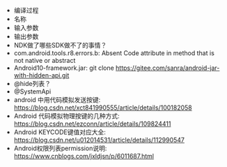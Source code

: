 - 编译过程
- 名称
- 输入参数
- 输出参数
- NDK做了哪些SDK做不了的事情？
- com.android.tools.r8.errors.b: Absent Code attribute in method that is not native or abstract
- Android10-framework.jar: git clone https://gitee.com/sanra/android-jar-with-hidden-api.git
- @hide列表？
- @SystemApi
- android 中用代码模拟发送按键: https://blog.csdn.net/xct841990555/article/details/100182058
- Android 代码模拟物理按键的几种方式: https://blog.csdn.net/ezconn/article/details/109824411
- Android KEYCODE键值对应大全:  https://blog.csdn.net/u012014531/article/details/112990547
- Android权限列表permission说明: https://www.cnblogs.com/jxldjsn/p/6011687.html